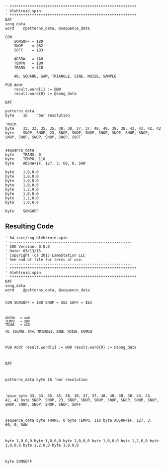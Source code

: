 <pre><code>&#39; *********************************************************
&#39; blehtroid.spin
&#39; *********************************************************
DAT    
song_data
word    @patterns_data, @sequence_data

CON
    SONGOFF = $80
    SNOP    = $82
    SOFF    = $83
    
    ADSRW   = $A0
    TEMPO   = $B0
    TRANS   = $C0
    
    #0, SQUARE, SAW, TRIANGLE, SINE, NOISE, SAMPLE
    
PUB Addr
    result.word[1] := @@0
    result.word{0} := @song_data

DAT    

patterns_data
byte    16    &#39;bar resolution

&#39;main
byte    33, 33, 35, 35, 38, 38, 37, 37, 40, 40, 38, 38, 43, 43, 42, 42
byte    SNOP, SNOP, 23, SNOP, SNOP, SNOP, SNOP, SNOP, SNOP, SNOP, SNOP, SNOP, SNOP, SNOP, SNOP, SOFF


sequence_data
byte    TRANS, 0
byte    TEMPO, 110
byte    ADSRW+$F, 127, 3, 60, 0, SAW

byte    1,0,0,0
byte    1,0,0,0
byte    1,0,0,0
byte    1,0,0,0
byte    1,2,0,0
byte    1,0,0,0
byte    1,2,0,0
byte    1,0,0,0

byte    SONGOFF</code></pre>
<h2 id="resulting-code">Resulting Code</h2>
<pre><code>&#39; 04_text/sng_blehtroid.spin
&#39; -------------------------------------------------------
&#39; SDK Version: 0.0.0
&#39; Date: 03/13/15
&#39; Copyright (c) 2015 LameStation LLC
&#39; See end of file for terms of use.
&#39; -------------------------------------------------------
&#39; *********************************************************
&#39; blehtroid.spin
&#39; *********************************************************
DAT    
song_data
word    @patterns_data, @sequence_data

CON
    SONGOFF = $80
    SNOP    = $82
    SOFF    = $83
    
    ADSRW   = $A0
    TEMPO   = $B0
    TRANS   = $C0
    
    #0, SQUARE, SAW, TRIANGLE, SINE, NOISE, SAMPLE
    
PUB Addr
    result.word[1] := @@0
    result.word{0} := @song_data

DAT    

patterns_data
byte    16    &#39;bar resolution

&#39;main
byte    33, 33, 35, 35, 38, 38, 37, 37, 40, 40, 38, 38, 43, 43, 42, 42
byte    SNOP, SNOP, 23, SNOP, SNOP, SNOP, SNOP, SNOP, SNOP, SNOP, SNOP, SNOP, SNOP, SNOP, SNOP, SOFF


sequence_data
byte    TRANS, 0
byte    TEMPO, 110
byte    ADSRW+$F, 127, 3, 60, 0, SAW

byte    1,0,0,0
byte    1,0,0,0
byte    1,0,0,0
byte    1,0,0,0
byte    1,2,0,0
byte    1,0,0,0
byte    1,2,0,0
byte    1,0,0,0

byte    SONGOFF

</code></pre>
